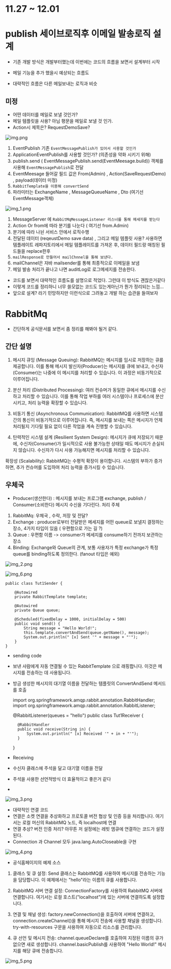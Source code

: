 
# 11.27 ~ 12.01


# publish 세이브로직후 이메일 발송로직 설계

- 기존 개발 방식은 개발부터했는데 이번에는 코드의 흐름을 보면서 설계부터 시작

- 메일 기능을 추가 했을시 예상되는 흐름도
- 대략적인 흐름은 다른 메일보내는 로직과 비슷

## 미정

- 어떤 데이터를 메일로 보낼 것인가?
- 메일 템플릿을 사용? 아님 평문을 메일로 보낼 것  인가.
- Action시 제목은? RequestDemoSave?

![img.png](img.png)

1. EventPublish 기존 `EventMessagePublish가 있어서 사용할 것인가`
2. ApplicationEventPublish를 사용할 것인가? (의존성을 약화 시키기 위해)
3. publish.send ( EventMessagePublish.send(EventMeesage.build)) 객체를 사용해 `EventMessagePublish`로 전달
4. EventMeesage 들어갈 필드 값은 From(Admin) , Action(SaveRequestDemo) , payload(데이터 미정)
5. `RabbitTemplate을 이용해 convertSend`
6. 파라미터는 ExchangeName ,  MessageQueueName , Dto (여기선 EventMessage객체)


![img_1.png](img_1.png)

1. MessageServer 에 `RabbitMqMessageListener 리스너를 통해 메세지를 받는다`
2. Action Or from에 따라 분기를 나눈다 ( 여기선 from.Admin)
3. 분기에 따라 나뉜 서비스 안에서 로직수행
4. 전달된 데이터 (reqeustDemo save data) , 그리고 메일 템플릿 사용? 사용하면  템플레이트 레파지토리에서 메일 템플레이트를 가져온 후, 데이터 필드랑 매칭된 필드들을 replace한후
5. `mailResponse로 만들어서 mailChnnel을 통해 보낸다.`
6. mailChannel은 자바 mailsender를 통해 최종적으로 이메일을 보냄
7. 메일 발송 처리가 끝나고 나면 auditLog로 로그메세지를 전송한다.


- 코드를 보면서 대략적인 흐름도를 설명으로 적었다. 그런대 이 방식도 괜찮은거같다
- 이렇게 코드를 정리하니 너무 쓸모없는 코드도 있는게아닌가 뭔가 정리되는 느낌...
- 앞으로 설계? 라기 민망하지만 이런식으로 그려놓고 개발 하는 습관을 들여보자


# RabbitMq

- 간단하게 공식문서를 보면서 좀 정리를 해봐야 될거 같다.

## 간단 설명

1. 메시지 큐잉 (Message Queuing): RabbitMQ는 메시지를 임시로 저장하는 큐를 제공합니다. 이를 통해 메시지 발신자(Producer)는 메시지를 큐에 보내고, 수신자(Consumer)는 나중에 이 메시지를 처리할 수 있습니다. 이 과정은 비동기적으로 이루어집니다.

2. 분산 처리 (Distributed Processing): 여러 컨슈머가 동일한 큐에서 메시지를 수신하고 처리할 수 있습니다. 이를 통해 작업 부하를 여러 시스템이나 프로세스에 분산시키고, 처리 능력을 확장할 수 있습니다.

3. 비동기 통신 (Asynchronous Communication): RabbitMQ를 사용하면 시스템 간의 통신이 비동기적으로 이루어집니다. 즉, 메시지를 보내는 쪽은 메시지가 언제 처리될지 기다릴 필요 없이 다른 작업을 계속 진행할 수 있습니다.

4. 탄력적인 시스템 설계 (Resilient System Design): 메시지가 큐에 저장되기 때문에, 수신자(Consumer)가 일시적으로 사용 불가능한 상태일 때도 메시지가 손실되지 않습니다. 수신자가 다시 사용 가능해지면 메시지를 처리할 수 있습니다.

확장성 (Scalability): RabbitMQ는 수평적 확장이 용이합니다. 시스템의 부하가 증가하면, 추가 컨슈머를 도입하여 처리 능력을 증가시킬 수 있습니다.

## 우체국
- Producer(생산한다) :  메시지를 보내는 프로그램 exchange, publish / Consumer(소비한다) 메시지 수신을 기다린다. 처리 주체

1. RabbitMq: 우체국 , 수락, 저장 및 전달?
2. Exchange :  producer로부터 전달받은 메세지를 어떤 queue로 보낼지 결정하는 장소, 4가지 타입이 있음 ( 우편함으로 가는 길 ?)
3. Queue : 우편함 이름 -> consumer가 메세지를 consume하기 전까지 보관하는 장소
4. Binding: Exchange와 Queue의 관계, 보통 사용자가 특정 exchange가 특정 queue를 binding하도록 정의한다. (fanout 타입은 예외)

![img_2.png](img_2.png)

![img_6.png](img_6.png)

    public class Tut1Sender {
    
        @Autowired
        private RabbitTemplate template;
    
        @Autowired
        private Queue queue;
    
        @Scheduled(fixedDelay = 1000, initialDelay = 500)
        public void send() {
            String message = "Hello World!";
            this.template.convertAndSend(queue.getName(), message);
            System.out.println(" [x] Sent '" + message + "'");
        }
    }

- sending code 
- 보낸 사람에게 자동 연결될 수 있는 RabbitTemplate 으로 래핑합니다. 이것은 메시지를 전송하는 데 사용됩니다.
- 방금 생성한 메시지의 대기열 이름을 전달하는 템플릿의 ConvertAndSend 메서드를 호출


    import org.springframework.amqp.rabbit.annotation.RabbitHandler;
    import org.springframework.amqp.rabbit.annotation.RabbitListener;
    
    @RabbitListener(queues = "hello")
    public class Tut1Receiver {
    
        @RabbitHandler
        public void receive(String in) {
            System.out.println(" [x] Received '" + in + "'");
        }
    }

- Receiving
- 수신자 클래스에 주석을 달고 대기열 이름을 전달
- 주석을 사용한 선언적방식 더 효율적이고 좋은거 같다
- 
![img_3.png](img_3.png)

- 대략적인 연결 코드
- 연결은 소켓 연결을 추상화하고 프로토콜 버전 협상 및 인증 등을 처리합니다. 여기서는 로컬 머신의 RabbitMQ 노드, 즉 localhost에 연결
- 연결 추상? 버전 인증 처리? 아무튼 저 설정에는 레빗 엠큐에 연결하는 코드가 설정 된다.
-  Connection 과 Channel 모두 java.lang.AutoCloseable을 구현

![img_4.png](img_4.png)

- 공식홈페이지의 예제 소스
1.  클래스 및 큐 설정: Send 클래스는 RabbitMQ를 사용하여 메시지를 전송하는 기능을 담당합니다. 이 예제에서는 "hello"라는 이름의 큐를 사용합니다.

2. RabbitMQ 서버 연결 설정: ConnectionFactory를 사용하여 RabbitMQ 서버에 연결합니다. 여기서는 로컬 호스트("localhost")에 있는 서버에 연결하도록 설정합니다.

3. 연결 및 채널 생성: factory.newConnection()을 호출하여 서버에 연결하고, connection.createChannel()을 
    통해 메시지 전송에 사용할 채널을 생성합니다. try-with-resources 구문을 사용하여 자동으로 리소스를 관리합니다.

4. 큐 선언 및 메시지 전송: channel.queueDeclare를 호출하여 지정된 이름의 큐가 없으면 새로 생성합니다. channel.basicPublish를 사용하여 "Hello World!" 메시지를 해당 큐에 전송합니다.

![img_5.png](img_5.png)